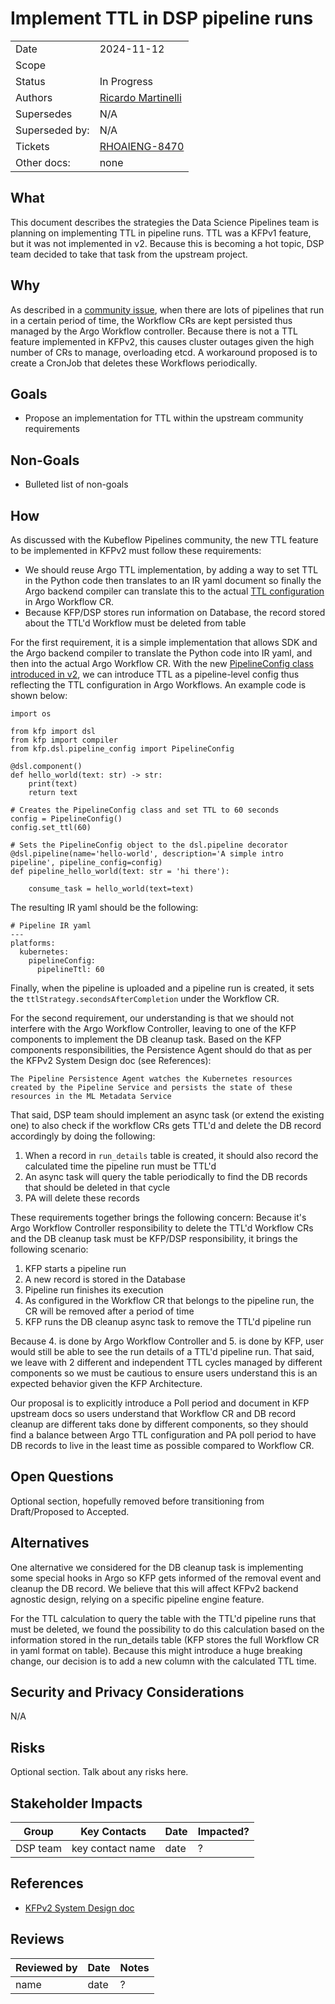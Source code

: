 # Implement TTL in DSP pipeline runs

|                |                                                                 |
| -------------- | --------------------------------------------------------------- |
| Date           | 2024-11-12                                                      |
| Scope          |                                                                 |
| Status         | In Progress                                                     |
| Authors        | [Ricardo Martinelli](@rimolive)                                 |
| Supersedes     | N/A                                                             |
| Superseded by: | N/A                                                             |
| Tickets        | [RHOAIENG-8470](https://issues.redhat.com/browse/RHOAIENG-8470) |
| Other docs:    | none                                                            |

## What

This document describes the strategies the Data Science Pipelines team is planning on implementing TTL in pipeline runs. TTL was a KFPv1 feature, but it was not implemented in v2. Because this is becoming a hot topic, DSP team decided to take that task from the upstream project.

## Why

As described in a [community issue](https://github.com/kubeflow/pipelines/issues/10899), when there are lots of pipelines that run in a certain period of time, the Workflow CRs are kept persisted thus managed by the Argo Workflow controller. Because there is not a TTL feature implemented in KFPv2, this causes cluster outages given the high number of CRs to manage, overloading etcd. A workaround proposed is to create a CronJob that deletes these Workflows periodically.

## Goals

* Propose an implementation for TTL within the upstream community requirements

## Non-Goals

* Bulleted list of non-goals

## How

As discussed with the Kubeflow Pipelines community, the new TTL feature to be implemented in KFPv2 must follow these requirements:

* We should reuse Argo TTL implementation, by adding a way to set TTL in the Python code then translates to an IR yaml document so finally the Argo backend compiler can translate this to the actual [TTL configuration](https://argo-workflows.readthedocs.io/en/latest/fields/#ttlstrategy) in Argo Workflow CR.
* Because KFP/DSP stores run information on Database, the record stored about the TTL'd Workflow must be deleted from table

For the first requirement, it is a simple implementation that allows SDK and the Argo backend compiler to translate the Python code into IR yaml, and then into the actual Argo Workflow CR. With the new [PipelineConfig class introduced in v2](https://github.com/kubeflow/pipelines/pull/11333), we can introduce TTL as a pipeline-level config thus reflecting the TTL configuration in Argo Workflows. An example code is shown below:

```
import os

from kfp import dsl
from kfp import compiler
from kfp.dsl.pipeline_config import PipelineConfig

@dsl.component()
def hello_world(text: str) -> str:
    print(text)
    return text

# Creates the PipelineConfig class and set TTL to 60 seconds
config = PipelineConfig()
config.set_ttl(60)

# Sets the PipelineConfig object to the dsl.pipeline decorator
@dsl.pipeline(name='hello-world', description='A simple intro pipeline', pipeline_config=config)
def pipeline_hello_world(text: str = 'hi there'):

    consume_task = hello_world(text=text)
```

The resulting IR yaml should be the following:

```
# Pipeline IR yaml
---
platforms:
  kubernetes:
    pipelineConfig:
      pipelineTtl: 60
```

Finally, when the pipeline is uploaded and a pipeline run is created, it sets the `ttlStrategy.secondsAfterCompletion` under the Workflow CR.

For the second requirement, our understanding is that we should not interfere with the Argo Workflow Controller, leaving to one of the KFP components to implement the DB cleanup task. Based on the KFP components responsibilities, the Persistence Agent should do that as per the KFPv2 System Design doc (see References):

```
The Pipeline Persistence Agent watches the Kubernetes resources created by the Pipeline Service and persists the state of these resources in the ML Metadata Service
```

That said, DSP team should implement an async task (or extend the existing one) to also check if the workflow CRs gets TTL'd and delete the DB record accordingly by doing the following:

1. When a record in `run_details` table is created, it should also record the calculated time the pipeline run must be TTL'd
2. An async task will query the table periodically to find the DB records that should be deleted in that cycle
3. PA will delete these records

These requirements together brings the following concern: Because it's Argo Workflow Controller responsibility to delete the TTL'd Workflow CRs and the DB cleanup task must be KFP/DSP responsibility, it brings the following scenario:

1. KFP starts a pipeline run
2. A new record is stored in the Database
3. Pipeline run finishes its execution
4. As configured in the Workflow CR that belongs to the pipeline run, the CR will be removed after a period of time
5. KFP runs the DB cleanup async task to remove the TTL'd pipeline run

Because 4. is done by Argo Workflow Controller and 5. is done by KFP, user would still be able to see the run details of a TTL'd pipeline run. That said, we leave with 2 different and independent TTL cycles managed by different components so we must be cautious to ensure users understand this is an expected behavior given the KFP Architecture.

Our proposal is to explicitly introduce a Poll period and document in KFP upstream docs so users understand that Workflow CR and DB record cleanup are different taks done by different components, so they should find a balance between Argo TTL configuration and PA poll period to have DB records to live in the least time as possible compared to Workflow CR.

## Open Questions

Optional section, hopefully removed before transitioning from Draft/Proposed to Accepted.

## Alternatives

One alternative we considered for the DB cleanup task is implementing some special hooks in Argo so KFP gets informed of the removal event and cleanup the DB record. We believe that this will affect KFPv2 backend agnostic design, relying on a specific pipeline engine feature.

For the TTL calculation to query the table with the TTL'd pipeline runs that must be deleted, we found the possibility to do this calculation based on the information stored in the run_details table (KFP stores the full Workflow CR in yaml format on table). Because this might introduce a huge breaking change, our decision is to add a new column with the calculated TTL time.

## Security and Privacy Considerations

N/A

## Risks

Optional section. Talk about any risks here.

## Stakeholder Impacts

| Group                         | Key Contacts     | Date       | Impacted? |
| ----------------------------- | ---------------- | ---------- | --------- |
| DSP team                      | key contact name | date       | ? |


## References

* [KFPv2 System Design doc](https://docs.google.com/document/d/1fHU29oScMEKPttDA1Th1ibImAKsFVVt2Ynr4ZME05i0/edit?tab=t.0)

## Reviews

| Reviewed by                   | Date       | Notes |
| ----------------------------- | ---------  | ------|
| name                          | date       | ? |
